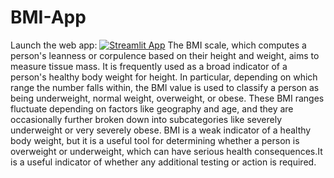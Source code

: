 # BMI-App 
Launch the web app:
[![Streamlit App](https://static.streamlit.io/badges/streamlit_badge_black_white.svg)](https://bmi-app-5gl5j5le7bs.streamlit.app)
The BMI scale, which computes a person's leanness or corpulence based on their height and weight, aims to measure tissue mass. It is frequently used as a broad indicator of a person's healthy body weight for height. In particular, depending on which range the number falls within, the BMI value is used to classify a person as being underweight, normal weight, overweight, or obese. These BMI ranges fluctuate depending on factors like geography and age, and they are occasionally further broken down into subcategories like severely underweight or very severely obese. BMI is a weak indicator of a healthy body weight, but it is a useful tool for determining whether a person is overweight or underweight, which can have serious health consequences.It is a useful indicator of whether any additional testing or action is required.

